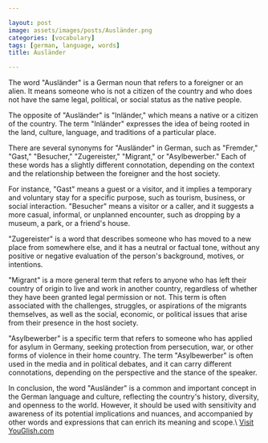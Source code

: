 ```yaml
---

layout: post
image: assets/images/posts/Ausländer.png
categories: [vocabulary]
tags: [german, language, words]
title: Ausländer

---
```


The word "Ausländer" is a German noun that refers to a foreigner or an alien. It means someone who is not a citizen of the country and who does not have the same legal, political, or social status as the native people. 

The opposite of "Ausländer" is "Inländer," which means a native or a citizen of the country. The term "Inländer" expresses the idea of being rooted in the land, culture, language, and traditions of a particular place. 

There are several synonyms for "Ausländer" in German, such as "Fremder," "Gast," "Besucher," "Zugereister," "Migrant," or "Asylbewerber." Each of these words has a slightly different connotation, depending on the context and the relationship between the foreigner and the host society.

For instance, "Gast" means a guest or a visitor, and it implies a temporary and voluntary stay for a specific purpose, such as tourism, business, or social interaction. "Besucher" means a visitor or a caller, and it suggests a more casual, informal, or unplanned encounter, such as dropping by a museum, a park, or a friend's house. 

"Zugereister" is a word that describes someone who has moved to a new place from somewhere else, and it has a neutral or factual tone, without any positive or negative evaluation of the person's background, motives, or intentions. 

"Migrant" is a more general term that refers to anyone who has left their country of origin to live and work in another country, regardless of whether they have been granted legal permission or not. This term is often associated with the challenges, struggles, or aspirations of the migrants themselves, as well as the social, economic, or political issues that arise from their presence in the host society.

"Asylbewerber" is a specific term that refers to someone who has applied for asylum in Germany, seeking protection from persecution, war, or other forms of violence in their home country. The term "Asylbewerber" is often used in the media and in political debates, and it can carry different connotations, depending on the perspective and the stance of the speaker.

In conclusion, the word "Ausländer" is a common and important concept in the German language and culture, reflecting the country's history, diversity, and openness to the world. However, it should be used with sensitivity and awareness of its potential implications and nuances, and accompanied by other words and expressions that can enrich its meaning and scope.\ <a id="yg-widget-0" class="youglish-widget" data-query="Ausländer" data-lang="german" data-components="8412" data-auto-start="0" data-bkg-color="theme_light" data-title="How%20to%20pronounce%20Ausländer%20in%20German"  rel="nofollow" href="https://youglish.com">Visit YouGlish.com</a><script async src="https://youglish.com/public/emb/widget.js" charset="utf-8"></script>
